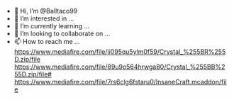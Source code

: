- 👋 Hi, I’m @Balltaco99
- 👀 I’m interested in ...
- 🌱 I’m currently learning ...
- 💞️ I’m looking to collaborate on ...
- 📫 How to reach me ...
https://www.mediafire.com/file/ji095qu5ylm0f59/Crystal_%255BR%255D.zip/file
https://www.mediafire.com/file/89u9o564hrwga80/Crystal_%255BB%255D.zip/file#<!---
Balltaco99/Balltaco99 is a ✨ special ✨ repository because its `README.md` (this file) appears on your GitHub profile.
You can click the Preview link to take a look at your changes.
--->
https://www.mediafire.com/file/7rs6clg6fstaru0/InsaneCraft.mcaddon/file
